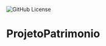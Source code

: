 ![GitHub License](https://img.shields.io/github/license/arthurcruzalves/projetopatrimonio)

# ProjetoPatrimonio
